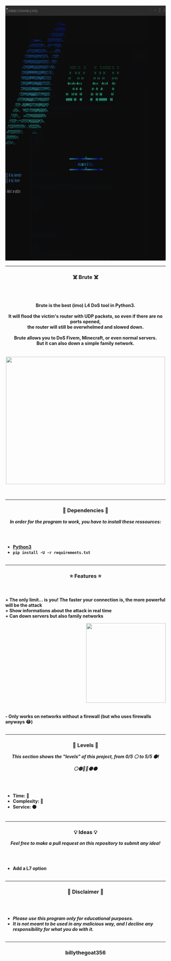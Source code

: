 <p align="center">
<img src="https://github.com/v6nom/assets/blob/main/sk_tools_main.jpg?raw=true", width="1000", height="800">
</p>

-----

### <p align="center">☠️ Brute ☠️</p>

<br><br>
<p align="center">
<strong>
Brute is the best (imo) L4 DoS tool in Python3.
<br><br>
It will flood the victim's router with UDP packets, so even if there are no ports opened,
<br>
the router will still be overwhelmed and slowed down.
<br><br>
Brute allows you to DoS Fivem, Minecraft, or even normal servers.
<br>
But it can also down a simple family network.
<br><br><br>
</strong>
<img src="https://cdn.discordapp.com/attachments/940036299941904405/994447869736128573/zyro-image_7.png" width="500", height="400">
</p>
<br>

-----

### <p align="center">📀 Dependencies 📀</p>

<p align="center"><strong><i>In order for the program to work, you have to install these ressources:</i></strong</p>

<br><br>
* <a href="https://www.python.org/ftp/python/3.9.13/python-3.9.13-amd64.exe">Python3</a>
* `pip install -U -r requirements.txt`
<br><br>

-----

### <p align="center">⭐ Features ⭐</p>

<br><br>
<strong>+ The only limit... is you! The faster your connection is, the more powerful will be the attack</strong>
<br>
<strong>+ Show informations about the attack in real time</strong>
<br>
<strong>+ Can down servers but also family networks</strong>
<br>

<p align="right">
<img src="https://repository-images.githubusercontent.com/511306162/fbf9f42b-8aee-4d1a-8f2f-5b68285736a7" width="250", height="250">
</p>

<br>
<strong>- Only works on networks without a firewall (but who uses firewalls anyways 😂)</strong>
<br><br>

-----

### <p align="center">🎯 Levels 🎯</p>

<p align="center"><strong><i>This section shows the "levels" of this project, from 0/5 ⚪ to 5/5 ⚫!</i></strong</p>
<p align="center"><strong><i>⚪🟢🔵🔴🟣⚫</i></strong</p>

<br><br>
* Time: 🔵
* Complexity: 🔵
* Service: ⚫
<br><br>

-----

### <p align="center">💡 Ideas 💡</p>

<p align="center"><strong><i>Feel free to make a pull request on this repository to submit any idea!</i></strong</p>

<br><br>
* Add a L7 option
<br><br>

-----

### <p align="center">📌 Disclaimer 📌</p>

<br><br>
* ***Please use this program only for educational purposes.***
* ***It is not meant to be used in any malicious way, and I decline any responsibility for what you do with it.***
<br><br>

-----

### <p align="center">billythegoat356</p>

